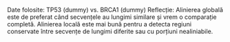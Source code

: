 Date folosite: TP53 (dummy) vs. BRCA1 (dummy)
Reflecție: 
Alinierea globală este de preferat când secvențele au lungimi similare și vrem o comparație completă. 
Alinierea locală este mai bună pentru a detecta regiuni conservate între secvențe de lungimi diferite sau cu porțiuni nealiniabile.
